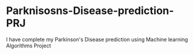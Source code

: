 # Parknisosns-Disease-prediction-PRJ
I have complete my Parkinson's Disease prediction using Machine learning Algorithms Project
